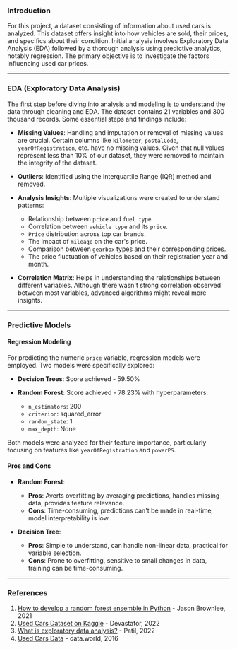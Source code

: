 ### Introduction

For this project, a dataset consisting of information about used cars is analyzed. This dataset offers insight into how vehicles are sold, their prices, and specifics about their condition. Initial analysis involves Exploratory Data Analysis (EDA) followed by a thorough analysis using predictive analytics, notably regression. The primary objective is to investigate the factors influencing used car prices.

---

### EDA (Exploratory Data Analysis)

The first step before diving into analysis and modeling is to understand the data through cleaning and EDA. The dataset contains 21 variables and 300 thousand records. Some essential steps and findings include:

- **Missing Values**: Handling and imputation or removal of missing values are crucial. Certain columns like `kilometer`, `postalCode`, `yearOfRegistration`, etc. have no missing values. Given that null values represent less than 10% of our dataset, they were removed to maintain the integrity of the dataset.

- **Outliers**: Identified using the Interquartile Range (IQR) method and removed.

- **Analysis Insights**: Multiple visualizations were created to understand patterns:
  - Relationship between `price` and `fuel type`.
  - Correlation between `vehicle type` and its `price`.
  - `Price` distribution across top car brands.
  - The impact of `mileage` on the car's price.
  - Comparison between `gearbox` types and their corresponding prices.
  - The price fluctuation of vehicles based on their registration year and month.

- **Correlation Matrix**: Helps in understanding the relationships between different variables. Although there wasn't strong correlation observed between most variables, advanced algorithms might reveal more insights.

---

### Predictive Models

#### Regression Modeling

For predicting the numeric `price` variable, regression models were employed. Two models were specifically explored:

- **Decision Trees**: Score achieved - 59.50%

- **Random Forest**: Score achieved - 78.23% with hyperparameters:
  - `n_estimators`: 200
  - `criterion`: squared_error
  - `random_state`: 1
  - `max_depth`: None

Both models were analyzed for their feature importance, particularly focusing on features like `yearOfRegistration` and `powerPS`.

#### Pros and Cons

- **Random Forest**:
  - **Pros**: Averts overfitting by averaging predictions, handles missing data, provides feature relevance.
  - **Cons**: Time-consuming, predictions can't be made in real-time, model interpretability is low.
  
- **Decision Tree**:
  - **Pros**: Simple to understand, can handle non-linear data, practical for variable selection.
  - **Cons**: Prone to overfitting, sensitive to small changes in data, training can be time-consuming.

---

### References

1. [How to develop a random forest ensemble in Python](https://machinelearningmastery.com/random-forest-ensemble-in-python/) - Jason Brownlee, 2021
2. [Used Cars Dataset on Kaggle](https://www.kaggle.com/datasets/thedevastator/uncovering-factors-that-affect-used-car-prices) - Devastator, 2022
3. [What is exploratory data analysis?](https://towardsdatascience.com/exploratory-data-analysis-8fc1cb20fd15) - Patil, 2022
4. [Used Cars Data](https://data.world/data-society/used-cars-data) - data.world, 2016
